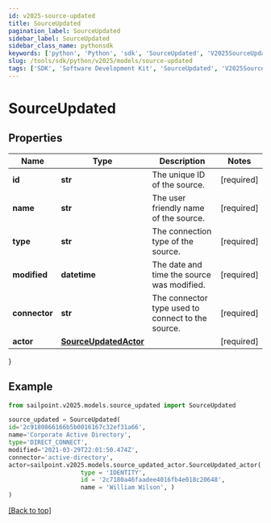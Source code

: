 ```yaml
---
id: v2025-source-updated
title: SourceUpdated
pagination_label: SourceUpdated
sidebar_label: SourceUpdated
sidebar_class_name: pythonsdk
keywords: ['python', 'Python', 'sdk', 'SourceUpdated', 'V2025SourceUpdated'] 
slug: /tools/sdk/python/v2025/models/source-updated
tags: ['SDK', 'Software Development Kit', 'SourceUpdated', 'V2025SourceUpdated']
---
```


# SourceUpdated


## Properties

Name | Type | Description | Notes
------------ | ------------- | ------------- | -------------
**id** | **str** | The unique ID of the source. | [required]
**name** | **str** | The user friendly name of the source. | [required]
**type** | **str** | The connection type of the source. | [required]
**modified** | **datetime** | The date and time the source was modified. | [required]
**connector** | **str** | The connector type used to connect to the source. | [required]
**actor** | [**SourceUpdatedActor**](source-updated-actor) |  | [required]
}

## Example

```python
from sailpoint.v2025.models.source_updated import SourceUpdated

source_updated = SourceUpdated(
id='2c9180866166b5b0016167c32ef31a66',
name='Corporate Active Directory',
type='DIRECT_CONNECT',
modified='2021-03-29T22:01:50.474Z',
connector='active-directory',
actor=sailpoint.v2025.models.source_updated_actor.SourceUpdated_actor(
                    type = 'IDENTITY', 
                    id = '2c7180a46faadee4016fb4e018c20648', 
                    name = 'William Wilson', )
)

```
[[Back to top]](#) 

